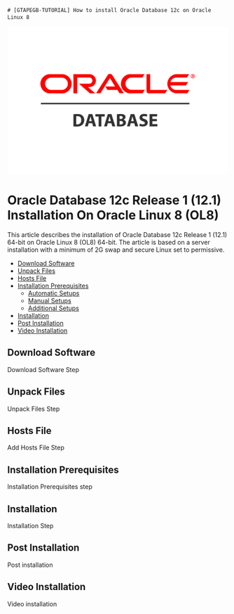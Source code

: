 	# [GTAPEGB-TUTORIAL] How to install Oracle Database 12c on Oracle Linux 8

![Cover Image](https://raw.githubusercontent.com/alfin-achmad/gtapegb-tutorial/main/assets/images/oldb-12c-installation.png)

# Oracle Database 12c Release 1 (12.1) Installation On Oracle Linux 8 (OL8)

This article describes the installation of Oracle Database 12c Release 1 (12.1) 64-bit on Oracle Linux 8 (OL8) 64-bit. The article is based on a server installation with a minimum of 2G swap and secure Linux set to permissive.
- <a href="#download-softeare">Download Software</a>
- <a href="#unpack-files">Unpack Files</a>
- <a href="#hosts-file">Hosts File</a>
- <a href="#installation-prerequisites">Installation Prerequisites</a>
  - <a href="#automatic-setups">Automatic Setups</a> 
  - <a href="#manual-setups">Manual Setups</a> 
  - <a href="#additional-setups">Additional Setups</a> 
- <a href="#installation">Installation</a>
- <a href="#post-installation">Post Installation</a>
- <a href="#video-installation">Video Installation</a>

## Download Software

Download Software Step

## Unpack Files

Unpack Files Step

## Hosts File

Add Hosts File Step

## Installation Prerequisites

Installation Prerequisites step

## Installation

Installation Step

## Post Installation

Post installation

## Video Installation

Video installation